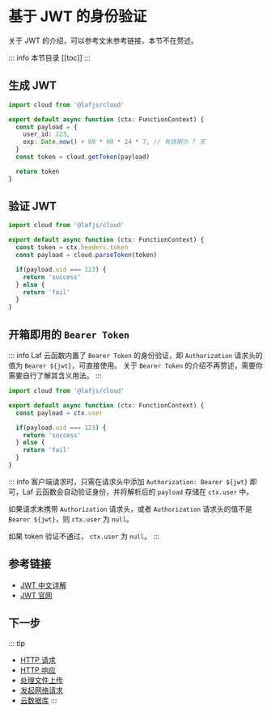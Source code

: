 

# 基于 JWT 的身份验证

关于 JWT 的介绍，可以参考文末参考链接，本节不在赘述。

::: info 本节目录
[[toc]]
:::


## 生成 JWT

```typescript
import cloud from '@lafjs/cloud'

export default async function (ctx: FunctionContext) {
  const payload = { 
    user_id: 123,
    exp: Date.now() + 60 * 60 * 24 * 7, // 有效期为 7 天
  }
  const token = cloud.getToken(payload)

  return token
}
```

## 验证 JWT

```typescript
import cloud from '@lafjs/cloud'

export default async function (ctx: FunctionContext) {
  const token = ctx.headers.token
  const payload = cloud.parseToken(token)

  if(payload.uid === 123) {
    return 'success'
  } else {
    return 'fail'
  }
}
```

## 开箱即用的 `Bearer Token`

::: info
Laf 云函数内置了 `Bearer Token` 的身份验证，即 `Authorization` 请求头的值为 `Bearer ${jwt}`，可直接使用。
关于 `Bearer Token` 的介绍不再赘述，需要你需要自行了解其含义用法。
:::

```typescript
import cloud from '@lafjs/cloud'

export default async function (ctx: FunctionContext) {
  const payload = ctx.user

  if(payload.uid === 123) {
    return 'success'
  } else {
    return 'fail'
  }
}
```

::: info
客户端请求时，只需在请求头中添加 `Authorization: Bearer ${jwt}` 即可，Laf 云函数会自动验证身份，并将解析后的 `payload` 存储在 `ctx.user` 中。

如果请求未携带 `Authorization` 请求头，或者 `Authorization` 请求头的值不是 `Bearer ${jwt}`，则 `ctx.user` 为 `null`。

如果 token 验证不通过， `ctx.user` 为 `null`。
:::


## 参考链接

- [JWT 中文详解](https://zhuanlan.zhihu.com/p/651660344)
- [JWT 官网](https://jwt.io/)


## 下一步
::: tip
- [HTTP 请求](./request.md)
- [HTTP 响应](./response.md)
- [处理文件上传](./files.md)
- [发起网络请求](./fetch.md)
- [云数据库](../cloud-database/index.md)
:::
